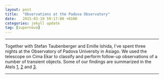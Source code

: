 ```yaml
---
layout: post
title:  "Observations at the Padova Observatory"
date:   2015-03-10 59:17:00 +0100
categories: jekyll update
tag: [supernova]
---
```


- - -

Together with Stefan Taubenberger and Emille Ishida, I've spent three nights at
the Observatory of Padova University in Asiago. We used the telescope on Cima
Ekar to classify and perform follow-up observations of a number of transient
objects. Some of our findings are summarized in the Atels [1][Atel1], [2][Atel2]
and [3][Atel3].

- - - 

[Atel1]: http://adsabs.harvard.edu/abs/2015ATel.7219....1N
[Atel2]: http://adsabs.harvard.edu/abs/2015ATel.7222....1O
[Atel3]: http://adsabs.harvard.edu/abs/2015ATel.7223....1E
